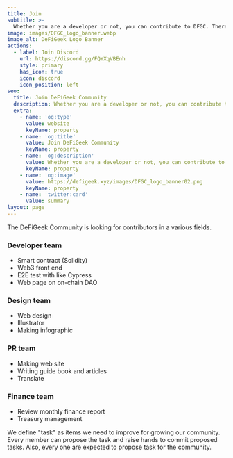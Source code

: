 ```yaml
---
title: Join
subtitle: >-
  Whether you are a developer or not, you can contribute to DFGC. There are many ways that you can contribute your ideas and talents to our successful development.We are always open to new suggestions or better ways of doing things.
image: images/DFGC_logo_banner.webp
image_alt: DeFiGeek Logo Banner
actions:
  - label: Join Discord
    url: https://discord.gg/FQYXqVBEnh
    style: primary
    has_icon: true
    icon: discord
    icon_position: left
seo:
  title: Join DeFiGeek Community
  description: Whether you are a developer or not, you can contribute to DFGC. There are many ways that you can contribute your ideas and talents to our successful development.We are always open to new suggestions or better ways of doing things.
  extra:
    - name: 'og:type'
      value: website
      keyName: property
    - name: 'og:title'
      value: Join DeFiGeek Community
      keyName: property
    - name: 'og:description'
      value: Whether you are a developer or not, you can contribute to DFGC. There are many ways that you can contribute your ideas and talents to our successful development.We are always open to new suggestions or better ways of doing things.
      keyName: property
    - name: 'og:image'
      value: https://defigeek.xyz/images/DFGC_logo_banner02.png
      keyName: property
    - name: 'twitter:card'
      value: summary
layout: page
---
```


The DeFiGeek Community is looking for contributors in a various fields.

### Developer team
- Smart contract (Solidity)
- Web3 front end
- E2E test with like Cypress
- Web page on on-chain DAO

### Design team
- Web design
- Illustrator
- Making infographic

### PR team
- Making web site
- Writing guide book and articles
- Translate

### Finance team
- Review monthly finance report
- Treasury management

We define "task" as items we need to improve for growing our community. Every member can propose the task and raise hands to commit proposed tasks. Also, every one are expected to propose task for the community.
